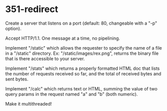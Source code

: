 # 351-redirect
Create a server that listens on a port (default: 80, changeable with a "-p" option).

Accept HTTP/1.1. One message at a time, no pipelining. 

Implement "/static" which allows the requester to specify the name of a file in a "/static" directory. Ex: "/static/images/rex.png", returns the binary file that is there accessible to your server.

Implement "/stats" which returns a properly formatted HTML doc that lists the number of requests received so far, and the total of received bytes and sent bytes.

Implement "/calc" which returns text or HTML, summing the value of two query params in the request named "a" and "b" (both numeric).

Make it multithreaded!

